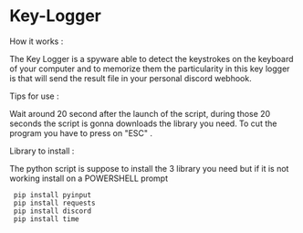 # Key-Logger

How it works : 

The Key Logger is a spyware able to detect the keystrokes on the keyboard of your computer and to memorize them 
the particularity in this key logger is that will send the result file in your personal discord webhook.


Tips for use :

Wait around 20 second after the launch of the script, during those 20 seconds the script  is gonna downloads the library you need.
To cut the program you have to press on "ESC" .


Library to install :

The python script is suppose to install the 3 library you need but if it is not working install on a POWERSHELL prompt 

     pip install pyinput 
     pip install requests 
     pip install discord 
     pip install time
